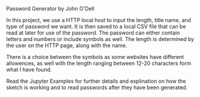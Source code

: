 Password Generator by John O'Dell

In this project, we use a HTTP local host to input the length, title name, and type of password we want. It is then saved to a local CSV file that can be read at later for use of the password. 
The password can either contain letters and numbers or include symbols as well.
The length is determined by the user on the HTTP page, along with the name. 

There is a choice between the symbols as some websites have different allowences, as well with the length ranging between 12-20 characters form what I have found.

Read the Jupyter Examples for further details and explination on how the sketch is working and to read passwords after they have been generated.